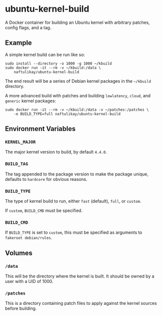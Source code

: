 # ubuntu-kernel-build

A Docker container for building an Ubuntu kernel with arbitrary patches, config flags, and a tag.

## Example

A simple kernel build can be run like so:

```
sudo install --directory -o 1000 -g 1000 ~/kbuild
sudo docker run -it --rm -v ~/kbuild:/data \
    naftulikay/ubuntu-kernel-build
```

The end result will be a series of Debian kernel packages in the `~/kbuild` directory.

A more advanced build with patches and building `lowlatency`, `cloud`, and `generic` kernel packages:

```
sudo docker run -it --rm -v ~/kbuild:/data -v ~/patches:/patches \
    -e BUILD_TYPE=full naftulikay/ubuntu-kernel-build
```

## Environment Variables

### `KERNEL_MAJOR`

The major kernel version to build, by default `4.4.0`.

### `BUILD_TAG`

The tag appended to the package version to make the package unique, defaults to `hardcore` for obvious reasons.

### `BUILD_TYPE`

The type of kernel build to run, either `fast` (default), `full`, or `custom`.

If `custom`, `BUILD_CMD` must be specified.

### `BUILD_CMD`

If `BUILD_TYPE` is set to `custom`, this must be specified as arguments to `fakeroot debian/rules`.

## Volumes

### `/data`

This will be the directory where the kernel is built. It should be owned by a user with a UID of 1000.

### `/patches`

This is a directory containing patch files to apply against the kernel sources before building.
